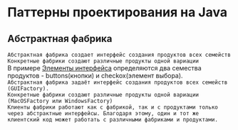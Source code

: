 # Паттерны проектирования на Java
## Абстрактная фабрика
`Абстрактная фабрика создает интерфейс создания продуктов всех семейств`<br>
`Конкретные фабрики создают различные продукты одной вариации`<br>
В примере [Элементы интерфейса](https://github.com/ValentinaSimonova/Patterns/tree/master/src/abstractFactory/guiElements)
определяются два семества продуктов - buttons(кнопки) и checkox(элемент выбора).<br>
`Абстрактная фабрика задаёт интерфейс создания продуктов всех семейств (GUIFactory).`<br>`Конкретные фабрики создают различные продукты одной вариации (MacOSFactory или WindowsFactory)`<br>
`Клиенты фабрики работают как с фабрикой, так и с продуктами только через абстрактные интерфейсы. Благодаря этому, один и тот же клиентский код может работать с различными фабриками и продуктами.`
